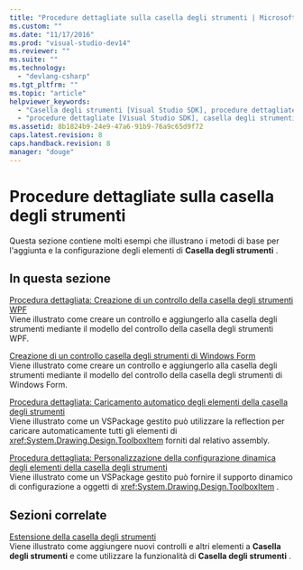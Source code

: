 ```yaml
---
title: "Procedure dettagliate sulla casella degli strumenti | Microsoft Docs"
ms.custom: ""
ms.date: "11/17/2016"
ms.prod: "visual-studio-dev14"
ms.reviewer: ""
ms.suite: ""
ms.technology: 
  - "devlang-csharp"
ms.tgt_pltfrm: ""
ms.topic: "article"
helpviewer_keywords: 
  - "Casella degli strumenti [Visual Studio SDK], procedure dettagliate"
  - "procedure dettagliate [Visual Studio SDK], casella degli strumenti"
ms.assetid: 8b1824b9-24e9-47a6-91b9-76a9c65d9f72
caps.latest.revision: 8
caps.handback.revision: 8
manager: "douge"
---
```

# Procedure dettagliate sulla casella degli strumenti
Questa sezione contiene molti esempi che illustrano i metodi di base per l'aggiunta e la configurazione degli elementi di **Casella degli strumenti** .  
  
## In questa sezione  
 [Procedura dettagliata: Creazione di un controllo della casella degli strumenti WPF](../misc/walkthrough-creating-a-wpf-toolbox-control.md)  
 Viene illustrato come creare un controllo e aggiungerlo alla casella degli strumenti mediante il modello del controllo della casella degli strumenti WPF.  
  
 [Creazione di un controllo casella degli strumenti di Windows Form](../extensibility/creating-a-windows-forms-toolbox-control.md)  
 Viene illustrato come creare un controllo e aggiungerlo alla casella degli strumenti mediante il modello del controllo della casella degli strumenti di Windows Form.  
  
 [Procedura dettagliata: Caricamento automatico degli elementi della casella degli strumenti](../Topic/Walkthrough:%20Autoloading%20Toolbox%20Items.md)  
 Viene illustrato come un VSPackage gestito può utilizzare la reflection per caricare automaticamente tutti gli elementi di <xref:System.Drawing.Design.ToolboxItem> forniti dal relativo assembly.  
  
 [Procedura dettagliata: Personalizzazione della configurazione dinamica degli elementi della casella degli strumenti](../misc/walkthrough-customizing-toolbox-item-configuration-dynamically.md)  
 Viene illustrato come un VSPackage gestito può fornire il supporto dinamico di configurazione a oggetti di <xref:System.Drawing.Design.ToolboxItem> .  
  
## Sezioni correlate  
 [Estensione della casella degli strumenti](../misc/extending-the-toolbox.md)  
 Viene illustrato come aggiungere nuovi controlli e altri elementi a **Casella degli strumenti** e come utilizzare la funzionalità di **Casella degli strumenti** .